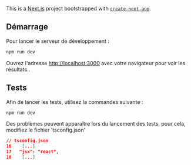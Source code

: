 This is a [Next.js](https://nextjs.org/) project bootstrapped with [`create-next-app`](https://github.com/vercel/next.js/tree/canary/packages/create-next-app).

## Démarrage

Pour lancer le serveur de développement :

```bash
npm run dev
```

Ouvrez l'adresse [http://localhost:3000](http://localhost:3000) avec votre navigateur pour voir les résultats..


## Tests

Afin de lancer les tests, utilisez la commandes suivante :

```bash
npm run dev
```

Des problèmes peuvent apparaître lors du lancement des tests, pour cela, modifiez le fichier 'tsconfig.json'

```json
// tsconfig.json
16    [...]
17   "jsx": "react",
18    [...]
```
